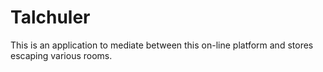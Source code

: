 # Talchuler
This is an application to mediate between this on-line platform and stores escaping various rooms.
